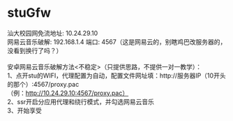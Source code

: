 # stuGfw
汕大校园网免流地址: 10.24.29.10<br/>
网易云音乐破解: 192.168.1.4    端口: 4567（这是网易云的，别瞎鸡巴改服务器的，没看到换行了吗？）<br/>
<br/>
安卓网易云音乐破解方法<不稳定>（只提供思路，不提供一对一教学）：<br/>
1、点开stu的WIFI，代理配置为自动，配置文件网址填：http://服务器IP（10开头的那个）:4567/proxy.pac<br/>
（例：http://10.24.29.10:4567/proxy.pac）<br/>
2、ssr开启分应用代理和绕行模式，并勾选网易云音乐<br/>
3、开始享受<br/>
